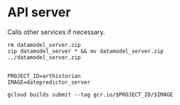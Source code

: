 # API server

Calls other services if necessary.


```shell
rm datamodel_server.zip
zip datamodel_server * && mv datamodel_server.zip ../datamodel_server.zip


PROJECT_ID=arthistorian
IMAGE=datepredictor_server

gcloud builds submit --tag gcr.io/$PROJECT_ID/$IMAGE
```
